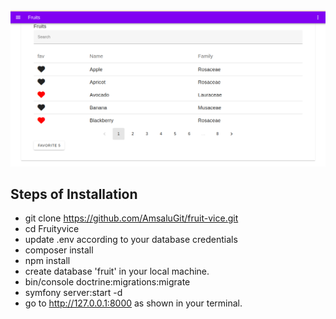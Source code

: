 

<img src="public/img/fruits.png" >
 

## Steps of Installation

- git clone https://github.com/AmsaluGit/fruit-vice.git
- cd Fruityvice
- update .env according to your database credentials
- composer install
- npm install
- create database 'fruit' in your local machine.
- bin/console doctrine:migrations:migrate
- symfony server:start -d
- go to http://127.0.0.1:8000 as shown in your terminal.

